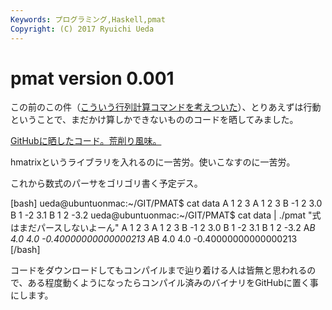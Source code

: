 ```yaml
---
Keywords: プログラミング,Haskell,pmat
Copyright: (C) 2017 Ryuichi Ueda
---
```


# pmat version 0.001
この前のこの件（<a href="http://blog.ueda.asia/?p=674" title="こういう行列計算コマンドを考えついた">こういう行列計算コマンドを考えついた</a>）、とりあえずは行動ということで、まだかけ算しかできないもののコードを晒してみました。

<a target="_blank" href="https://github.com/ryuichiueda/PMAT/blob/a56e77cf8416da50b0f75a9bfddcfe1e48989c1d/pmat.hs" title="pmat.hs">GitHubに晒したコード。荒削り風味。</a>

hmatrixというライブラリを入れるのに一苦労。使いこなすのに一苦労。

これから数式のパーサをゴリゴリ書く予定デス。

[bash]
ueda\@ubuntuonmac:~/GIT/PMAT$ cat data
A 1 2 3
A 1 2 3
B -1 2 3.0
B 1 -2 3.1
B 1 2 -3.2
ueda\@ubuntuonmac:~/GIT/PMAT$ cat data | ./pmat &quot;式はまだパースしないよーん&quot;
A 1 2 3
A 1 2 3
B -1 2 3.0
B 1 -2 3.1
B 1 2 -3.2
A*B 4.0 4.0 -0.40000000000000213
A*B 4.0 4.0 -0.40000000000000213
[/bash]

コードをダウンロードしてもコンパイルまで辿り着ける人は皆無と思われるので、ある程度動くようになったらコンパイル済みのバイナリをGitHubに置く事にします。
